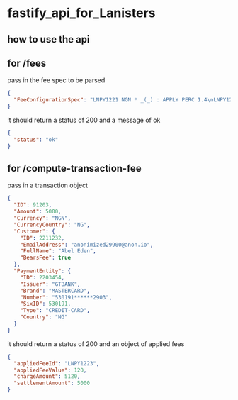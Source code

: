 # fastify_api_for_Lanisters

## how to use the api

## for /fees

pass in the fee spec to be parsed

```json
{
  "FeeConfigurationSpec": "LNPY1221 NGN * _(_) : APPLY PERC 1.4\nLNPY1222 NGN INTL CREDIT-CARD(VISA) : APPLY PERC 5.0\nLNPY1223 NGN LOCL CREDIT-CARD(_) : APPLY FLAT_PERC 50:1.4\nLNPY1224 NGN _ BANK-ACCOUNT(_) : APPLY FLAT 100\nLNPY1225 NGN _ USSD(MTN) : APPLY PERC 0.55"
}
```

it should return a status of 200 and a message of ok

```json
{
  "status": "ok"
}
```

## for /compute-transaction-fee

pass in a transaction object

```json
{
  "ID": 91203,
  "Amount": 5000,
  "Currency": "NGN",
  "CurrencyCountry": "NG",
  "Customer": {
    "ID": 2211232,
    "EmailAddress": "anonimized29900@anon.io",
    "FullName": "Abel Eden",
    "BearsFee": true
  },
  "PaymentEntity": {
    "ID": 2203454,
    "Issuer": "GTBANK",
    "Brand": "MASTERCARD",
    "Number": "530191******2903",
    "SixID": 530191,
    "Type": "CREDIT-CARD",
    "Country": "NG"
  }
}
```

it should return a status of 200 and an object of applied fees

```json
{
  "appliedFeeId": "LNPY1223",
  "appliedFeeValue": 120,
  "chargeAmount": 5120,
  "settlementAmount": 5000
}
```
